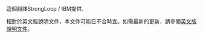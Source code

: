 <p>這個翻譯StrongLoop / IBM提供.</p>

相對於英文版說明文件，本文件可能已不合時宜。如需最新的更新，請參閱<a href='{{ page.url | replace: "/zh-tw/", "/en/" }}'>英文版說明文件</a>。
